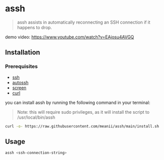 # assh
> assh assists in automatically reconnecting an SSH connection if it happens to drop.

demo video: https://www.youtube.com/watch?v=EAjosu4AVGQ

## Installation

### Prerequisites
- [ssh](https://www.openssh.com/)
- [autossh](https://github.com/Autossh/autossh)
- [screen](https://www.gnu.org/software/screen/manual/screen.html)
- [curl](https://curl.se/)


you can install assh by running the following command in your terminal:
> Note: this will require sudo privileges, as it will install the script to /usr/local/bin/assh

```sh
curl -o- https://raw.githubusercontent.com/meanii/assh/main/install.sh | auto bash 
```

## Usage

```sh
assh <ssh-connection-string>
```